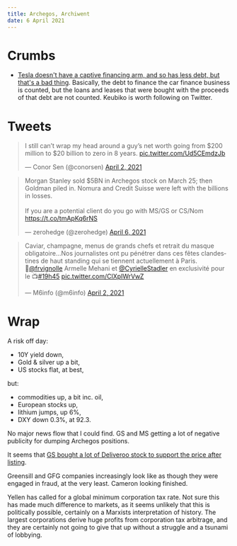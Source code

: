 ```yaml
---
title: Archegos, Archiwent
date: 6 April 2021
---
```


# Crumbs

- [Tesla doesn't have a captive financing arm, and so has less debt, but that's a bad thing](https://seekingalpha.com/article/4417862-captive-financing-arms-avoiding-pitfalls-in-comparing-teslas-balance-sheet-to-those-of-auto-oems). Basically, the debt to finance the car finance business is counted, but the loans and leases that were bought with the proceeds of that debt are not counted.  Keubiko is worth following on Twitter.



# Tweets

<blockquote class="twitter-tweet"><p lang="en" dir="ltr">I still can’t wrap my head around a guy’s net worth going from $200 million to $20 billion to zero in 8 years. <a href="https://t.co/Ud5CEmdzJb">pic.twitter.com/Ud5CEmdzJb</a></p>&mdash; Conor Sen (@conorsen) <a href="https://twitter.com/conorsen/status/1377918526464389120?ref_src=twsrc%5Etfw">April 2, 2021</a></blockquote> <script async src="https://platform.twitter.com/widgets.js" charset="utf-8"></script> 

<blockquote class="twitter-tweet"><p lang="en" dir="ltr">Morgan Stanley sold $5BN in Archegos stock on March 25; then Goldman piled in. Nomura and Credit Suisse were left with the billions in losses.<br><br>If you are a potential client do you go with MS/GS or CS/Nom <a href="https://t.co/tmApKq6rNS">https://t.co/tmApKq6rNS</a></p>&mdash; zerohedge (@zerohedge) <a href="https://twitter.com/zerohedge/status/1379514814091907075?ref_src=twsrc%5Etfw">April 6, 2021</a></blockquote> <script async src="https://platform.twitter.com/widgets.js" charset="utf-8"></script> 

<blockquote class="twitter-tweet"><p lang="fr" dir="ltr">Caviar, champagne, menus de grands chefs et retrait du masque obligatoire...Nos journalistes ont pu pénétrer dans ces fêtes clandestines de haut standing qui se tiennent actuellement à Paris. <br>🎥<a href="https://twitter.com/frvignolle?ref_src=twsrc%5Etfw">@frvignolle</a> Armelle Mehani et <a href="https://twitter.com/CyrielleStadler?ref_src=twsrc%5Etfw">@CyrielleStadler</a> en exclusivité pour le 📺<a href="https://twitter.com/hashtag/19h45?src=hash&amp;ref_src=twsrc%5Etfw">#19h45</a> <a href="https://t.co/ClXpIWrVwZ">pic.twitter.com/ClXpIWrVwZ</a></p>&mdash; M6info (@m6info) <a href="https://twitter.com/m6info/status/1378089447271596038?ref_src=twsrc%5Etfw">April 2, 2021</a></blockquote> <script async src="https://platform.twitter.com/widgets.js" charset="utf-8"></script> 

# Wrap

A risk off day:

- 10Y yield down,
- Gold & silver up a bit,
- US stocks flat, at best,

but: 
- commodities up, a bit inc. oil,
- European stocks up,
- lithium jumps, up 6%,
- DXY down 0.3%, at 92.3.

No major news flow that I could find. 
GS and MS getting a lot of negative publicity for dumping Archegos positions.

It seems that [GS bought a lot of Deliveroo stock to support the price after listing](https://www.ft.com/content/bf75f260-33d8-42ea-85c3-6482aa1fb2ff).

Greensill and GFG companies increasingly look like as though they were engaged in fraud, at the very least. Cameron looking finished. 

Yellen has called for a global minimum corporation tax rate. Not sure this has made much difference to markets, as it seems unlikely that this is politically possible, certainly on a Marxists interpretation of history. 
The largest corporations derive huge profits from corporation tax arbitrage, and they are certainly not going to give that up without a struggle and a tsunami of lobbying.


